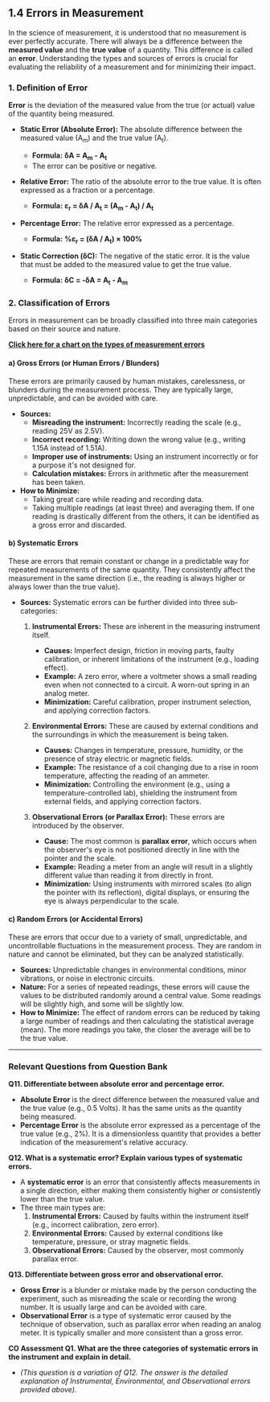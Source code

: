 
## **1.4 Errors in Measurement**

In the science of measurement, it is understood that no measurement is ever perfectly accurate. There will always be a difference between the **measured value** and the **true value** of a quantity. This difference is called an **error**. Understanding the types and sources of errors is crucial for evaluating the reliability of a measurement and for minimizing their impact.

### **1. Definition of Error**

**Error** is the deviation of the measured value from the true (or actual) value of the quantity being measured.

*   **Static Error (Absolute Error):** The absolute difference between the measured value (A<sub>m</sub>) and the true value (A<sub>t</sub>).
    *   **Formula:** **δA = A<sub>m</sub> - A<sub>t</sub>**
    *   The error can be positive or negative.

*   **Relative Error:** The ratio of the absolute error to the true value. It is often expressed as a fraction or a percentage.
    *   **Formula:** **ε<sub>r</sub> = δA / A<sub>t</sub> = (A<sub>m</sub> - A<sub>t</sub>) / A<sub>t</sub>**

*   **Percentage Error:** The relative error expressed as a percentage.
    *   **Formula:** **%ε<sub>r</sub> = (δA / A<sub>t</sub>) × 100%**

*   **Static Correction (δC):** The negative of the static error. It is the value that must be added to the measured value to get the true value.
    *   **Formula:** **δC = -δA = A<sub>t</sub> - A<sub>m</sub>**

### **2. Classification of Errors**

Errors in measurement can be broadly classified into three main categories based on their source and nature.

[**Click here for a chart on the types of measurement errors**](https://www.google.com/search?tbm=isch&q=types+of+measurement+errors+chart)

#### **a) Gross Errors (or Human Errors / Blunders)**

These errors are primarily caused by human mistakes, carelessness, or blunders during the measurement process. They are typically large, unpredictable, and can be avoided with care.

*   **Sources:**
    *   **Misreading the instrument:** Incorrectly reading the scale (e.g., reading 25V as 2.5V).
    *   **Incorrect recording:** Writing down the wrong value (e.g., writing 1.15A instead of 1.51A).
    *   **Improper use of instruments:** Using an instrument incorrectly or for a purpose it's not designed for.
    *   **Calculation mistakes:** Errors in arithmetic after the measurement has been taken.
*   **How to Minimize:**
    *   Taking great care while reading and recording data.
    *   Taking multiple readings (at least three) and averaging them. If one reading is drastically different from the others, it can be identified as a gross error and discarded.

#### **b) Systematic Errors**

These are errors that remain constant or change in a predictable way for repeated measurements of the same quantity. They consistently affect the measurement in the same direction (i.e., the reading is always higher or always lower than the true value).

*   **Sources:** Systematic errors can be further divided into three sub-categories:
    1.  **Instrumental Errors:** These are inherent in the measuring instrument itself.
        *   **Causes:** Imperfect design, friction in moving parts, faulty calibration, or inherent limitations of the instrument (e.g., loading effect).
        *   **Example:** A zero error, where a voltmeter shows a small reading even when not connected to a circuit. A worn-out spring in an analog meter.
        *   **Minimization:** Careful calibration, proper instrument selection, and applying correction factors.

    2.  **Environmental Errors:** These are caused by external conditions and the surroundings in which the measurement is being taken.
        *   **Causes:** Changes in temperature, pressure, humidity, or the presence of stray electric or magnetic fields.
        *   **Example:** The resistance of a coil changing due to a rise in room temperature, affecting the reading of an ammeter.
        *   **Minimization:** Controlling the environment (e.g., using a temperature-controlled lab), shielding the instrument from external fields, and applying correction factors.

    3.  **Observational Errors (or Parallax Error):** These errors are introduced by the observer.
        *   **Cause:** The most common is **parallax error**, which occurs when the observer's eye is not positioned directly in line with the pointer and the scale.
        *   **Example:** Reading a meter from an angle will result in a slightly different value than reading it from directly in front.
        *   **Minimization:** Using instruments with mirrored scales (to align the pointer with its reflection), digital displays, or ensuring the eye is always perpendicular to the scale.

#### **c) Random Errors (or Accidental Errors)**

These are errors that occur due to a variety of small, unpredictable, and uncontrollable fluctuations in the measurement process. They are random in nature and cannot be eliminated, but they can be analyzed statistically.

*   **Sources:** Unpredictable changes in environmental conditions, minor vibrations, or noise in electronic circuits.
*   **Nature:** For a series of repeated readings, these errors will cause the values to be distributed randomly around a central value. Some readings will be slightly high, and some will be slightly low.
*   **How to Minimize:** The effect of random errors can be reduced by taking a large number of readings and then calculating the statistical average (mean). The more readings you take, the closer the average will be to the true value.

---

### **Relevant Questions from Question Bank**

**Q11. Differentiate between absolute error and percentage error.**
*   **Absolute Error** is the direct difference between the measured value and the true value (e.g., 0.5 Volts). It has the same units as the quantity being measured.
*   **Percentage Error** is the absolute error expressed as a percentage of the true value (e.g., 2%). It is a dimensionless quantity that provides a better indication of the measurement's relative accuracy.

**Q12. What is a systematic error? Explain various types of systematic errors.**
*   A **systematic error** is an error that consistently affects measurements in a single direction, either making them consistently higher or consistently lower than the true value.
*   The three main types are:
    1.  **Instrumental Errors:** Caused by faults within the instrument itself (e.g., incorrect calibration, zero error).
    2.  **Environmental Errors:** Caused by external conditions like temperature, pressure, or stray magnetic fields.
    3.  **Observational Errors:** Caused by the observer, most commonly parallax error.

**Q13. Differentiate between gross error and observational error.**
*   **Gross Error** is a blunder or mistake made by the person conducting the experiment, such as misreading the scale or recording the wrong number. It is usually large and can be avoided with care.
*   **Observational Error** is a type of systematic error caused by the technique of observation, such as parallax error when reading an analog meter. It is typically smaller and more consistent than a gross error.

**CO Assessment Q1. What are the three categories of systematic errors in the instrument and explain in detail.**
*   *(This question is a variation of Q12. The answer is the detailed explanation of Instrumental, Environmental, and Observational errors provided above).*